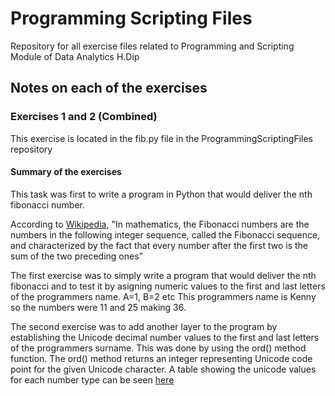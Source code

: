 # Programming Scripting Files

Repository for all exercise files related to Programming and Scripting Module of Data Analytics H.Dip

## Notes on each of the exercises

### Exercises 1 and 2 (Combined)
This exercise is located in the fib.py file in the ProgrammingScriptingFiles repository
#### Summary of the exercises
This task was first to write a program in Python that would deliver the nth fibonacci number. 

According to [Wikipedia](https://en.wikipedia.org/wiki/Fibonacci_number), "In mathematics, the Fibonacci numbers are the numbers in the following integer sequence, called the Fibonacci sequence, and characterized by the fact that every number after the first two is the sum of the two preceding ones"

The first exercise was to simply write a program that would deliver the nth fibonacci and to test it by asigning numeric values to the first and last letters of the programmers name. A=1, B=2 etc This programmers name is Kenny so the numbers were 11 and 25 making 36.

The second exercise was to add another layer to the program by establishing the Unicode decimal number values to the first and last letters of the programmers surname.  This was done by using the ord() method function. The ord() method returns an integer representing Unicode code point for the given Unicode character. A table showing the unicode values for each number type can be seen [here](https://unicodelookup.com/)

